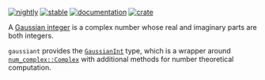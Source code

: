 [![nightly](https://github.com/pierwill/gaussiant/actions/workflows/nightly.yaml/badge.svg)](https://github.com/pierwill/gaussiant/actions/workflows/nightly.yaml)
[![stable](https://github.com/pierwill/gaussiant/actions/workflows/stable.yml/badge.svg)](https://github.com/pierwill/gaussiant/actions/workflows/stable.yml)
[![documentation](https://docs.rs/gaussiant/badge.svg)](https://docs.rs/gaussiant)
[![crate](https://img.shields.io/crates/v/gaussiant.svg)](https://crates.io/crates/gaussiant)

A [Gaussian integer] is a complex number whose real and imaginary parts are both integers.

`gaussiant` provides the [`GaussianInt`] type,
which is a wrapper around [`num_complex::Complex`]
with additional methods for number theoretical computation.

[`num_complex::Complex`]: https://docs.rs/num-complex/latest/num_complex/struct.Complex.html
[Gaussian integer]: https://en.wikipedia.org/wiki/Gaussian_integer
[`GaussianInt`]: https://docs.rs/gaussiant/latest/gaussiant/struct.GaussianInt.html
